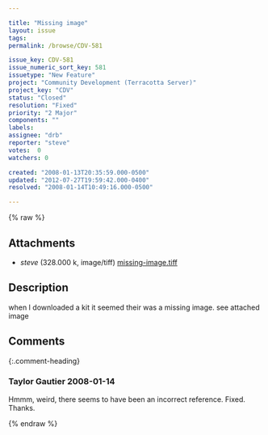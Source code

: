 ```yaml
---

title: "Missing image"
layout: issue
tags: 
permalink: /browse/CDV-581

issue_key: CDV-581
issue_numeric_sort_key: 581
issuetype: "New Feature"
project: "Community Development (Terracotta Server)"
project_key: "CDV"
status: "Closed"
resolution: "Fixed"
priority: "2 Major"
components: ""
labels: 
assignee: "drb"
reporter: "steve"
votes:  0
watchers: 0

created: "2008-01-13T20:35:59.000-0500"
updated: "2012-07-27T19:59:42.000-0400"
resolved: "2008-01-14T10:49:16.000-0500"

---
```




{% raw %}


## Attachments
  
* <em>steve</em> (328.000 k, image/tiff) [missing-image.tiff](/attachments/CDV/CDV-581/missing-image.tiff)
  



## Description

<div markdown="1" class="description">

when I downloaded a kit it seemed their was a missing image.
 see attached image

</div>

## Comments


{:.comment-heading}
### **Taylor Gautier** <span class="date">2008-01-14</span>

<div markdown="1" class="comment">

Hmmm, weird, there seems to have been an incorrect reference.  Fixed.  Thanks.

</div>



{% endraw %}
